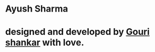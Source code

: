 # Ayush Sharma


# designed and developed by [Gouri shankar](https://www.linkedin.com/in/gskumawat) with love.